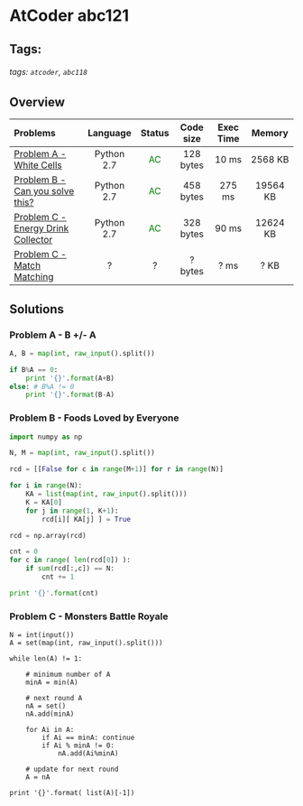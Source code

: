# AtCoder abc121

## Tags:
###### tags: `atcoder`, `abc118`

## Overview
| Problems | Language  | Status | Code size | Exec Time | Memory |  
| :-------- | :--------: | :--------: | :--------: | :--------: | :--------: |
| [Problem A - White Cells](https://atcoder.jp/contests/abc118/tasks/abc118_a) | Python 2.7 | <span style="color:green">AC</span> |  128 bytes |  10 ms |  2568 KB |
| [Problem B - Can you solve this?](https://atcoder.jp/contests/abc118/tasks/abc118_b) | Python 2.7 | <span style="color:green">AC</span> |  458 bytes |  275 ms |  19564 KB |
| [Problem C - Energy Drink Collector](https://atcoder.jp/contests/abc121/tasks/abc121_c) | Python 2.7 | <span style="color:green">AC</span> |  328 bytes |  90 ms |  12624 KB |
| [Problem C - Match Matching](https://atcoder.jp/contests/abc118/tasks/abc118_d) | ? | ? |  ? bytes |  ? ms |  ? KB |


## Solutions
### Problem A - B +/- A
```python
A, B = map(int, raw_input().split())

if B%A == 0:
    print '{}'.format(A+B)
else: # B%A != 0
    print '{}'.format(B-A)
```

### Problem B - Foods Loved by Everyone 

```python
import numpy as np

N, M = map(int, raw_input().split())

rcd = [[False for c in range(M+1)] for r in range(N)]

for i in range(N):
    KA = list(map(int, raw_input().split()))
    K = KA[0]
    for j in range(1, K+1):
        rcd[i][ KA[j] ] = True

rcd = np.array(rcd)

cnt = 0
for c in range( len(rcd[0]) ):
    if sum(rcd[:,c]) == N:
        cnt += 1

print '{}'.format(cnt)
```

### Problem C - Monsters Battle Royale
```
N = int(input())
A = set(map(int, raw_input().split()))

while len(A) != 1:

    # minimum number of A
    minA = min(A)

    # next round A
    nA = set()
    nA.add(minA)

    for Ai in A:
        if Ai == minA: continue
        if Ai % minA != 0:
            nA.add(Ai%minA)

    # update for next round
    A = nA

print '{}'.format( list(A)[-1])
```

